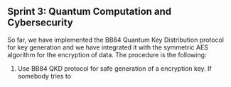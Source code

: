 ## Sprint 3: Quantum Computation and Cybersecurity

So far, we have implemented the BB84 Quantum Key Distribution protocol for key generation and we have integrated it with the symmetric AES algorithm for the encryption of data. The procedure is the following:
1. Use BB84 QKD protocol for safe generation of a encryption key. If somebody tries to  

